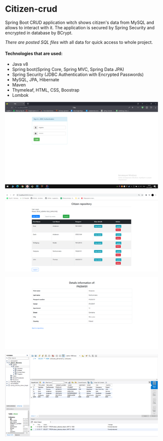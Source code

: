 # Citizen-crud

 Spring Boot CRUD application witch shows citizen's data from MySQL and allows to interact with it. 
 The application is secured by Spring Security and encrypted in database by BCrypt.

 *There are posted SQL files* with all data for quick access to whole project.

#### **Technologies that are used**:
* Java v8
* Spring boot(Spring Core, Spring MVC, Spring Data JPA)
* Spring Security (JDBC Authentication with Encrypted Passwords)
* MySQL, JPA, Hibernate
* Maven
* Thymeleaf, HTML, CSS, Boostrap
* Lombok

![Image of Maint](https://github.com/Avgona/Citizen-crud/blob/main/images/security.png?raw=true)

![Image of Maint](https://github.com/Avgona/Citizen-crud/blob/main/images/main.png?raw=true)

![Image of Maint](https://github.com/Avgona/Citizen-crud/blob/main/images/details.png?raw=true)

![Image of Maint](https://github.com/Avgona/Citizen-crud/blob/main/images/db.png?raw=true)
